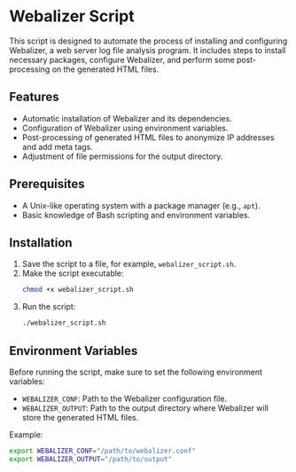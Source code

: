 # Webalizer Script

This script is designed to automate the process of installing and configuring Webalizer, a web server log file analysis program. It includes steps to install necessary packages, configure Webalizer, and perform some post-processing on the generated HTML files.

## Features

- Automatic installation of Webalizer and its dependencies.
- Configuration of Webalizer using environment variables.
- Post-processing of generated HTML files to anonymize IP addresses and add meta tags.
- Adjustment of file permissions for the output directory.

## Prerequisites

- A Unix-like operating system with a package manager (e.g., `apt`).
- Basic knowledge of Bash scripting and environment variables.

## Installation

1. Save the script to a file, for example, `webalizer_script.sh`.
2. Make the script executable:
   ```bash
   chmod +x webalizer_script.sh
   ```
3. Run the script:
   ```bash
   ./webalizer_script.sh
   ```

## Environment Variables

Before running the script, make sure to set the following environment variables:

- `WEBALIZER_CONF`: Path to the Webalizer configuration file.
- `WEBALIZER_OUTPUT`: Path to the output directory where Webalizer will store the generated HTML files.

Example:
```bash
export WEBALIZER_CONF="/path/to/webalizer.conf"
export WEBALIZER_OUTPUT="/path/to/output"
```


